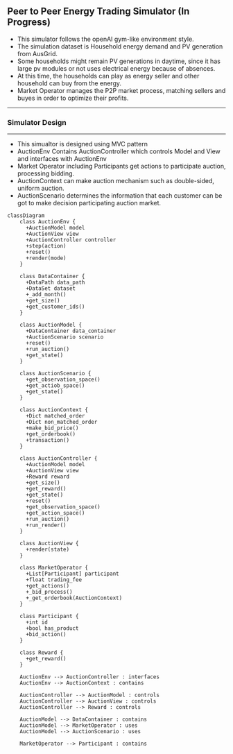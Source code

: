 
## Peer to Peer Energy Trading Simulator (In Progress)

- This simulator follows the openAI gym-like environment style.
- The simulation dataset is Household energy demand and PV generation from AusGrid.
- Some households might remain PV generations in daytime, since it has large pv modules or not uses electrical energy because of absences.
- At this time, the households can play as energy seller and other household can buy from the energy.
- Market Operator manages the P2P market process, matching sellers and buyes in order to optimize their profits.
-------

### Simulator Design
----
- This simualtor is designed using MVC pattern
- AuctionEnv Contains AuctionController which controls Model and View and interfaces with AuctionEnv
- Market Operator including Participants get actions to participate auction, processing bidding.
- AuctionContext can make auction mechanism such as double-sided, uniform auction. 
- AuctionScenario determines the information that each customer can be got to make decision participating auction market.

```mermaid
classDiagram
    class AuctionEnv {
      +AuctionModel model
      +AuctionView view
      +AuctionController controller
      +step(action)
      +reset()
      +render(mode)
    }

    class DataContainer {
      +DataPath data_path
      +DataSet dataset
      +_add_month()
      +get_size()
      +get_customer_ids()
    }

    class AuctionModel {
      +DataContainer data_container
      +AuctionScenario scenario
      +reset()
      +run_auction()
      +get_state()
    }

    class AuctionScenario {
      +get_observation_space()
      +get_actiob_space()
      +get_state()
    }

    class AuctionContext {
      +Dict matched_order
      +Dict non_matched_order
      +make_bid_price()
      +get_orderbook()
      +transaction()
    }

    class AuctionController {
      +AuctionModel model
      +AuctionView view
      +Reward reward
      +get_size()
      +get_reward()
      +get_state()
      +reset()
      +get_observation_space()
      +get_action_space()
      +run_auction()
      +run_render()
    }

    class AuctionView {
      +render(state)
    }

    class MarketOperator {
      +List[Participant] participant
      +float trading_fee
      +get_actions()
      +_bid_process()
      +_get_orderbook(AuctionContext)
    }

    class Participant {
      +int id
      +bool has_product
      +bid_action()
    }

    class Reward {
      +get_reward()
    }

    AuctionEnv --> AuctionController : interfaces
    AuctionEnv --> AuctionContext : contains

    AuctionController --> AuctionModel : controls
    AuctionController --> AuctionView : controls
    AuctionController --> Reward : controls

    AuctionModel --> DataContainer : contains
    AuctionModel --> MarketOperator : uses
    AuctionModel --> AuctionScenario : uses

    MarketOperator --> Participant : contains
  
```
